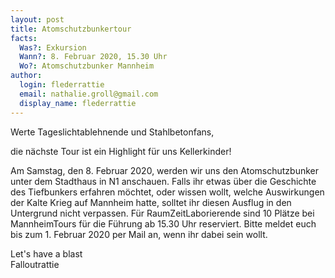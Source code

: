 ```yaml
---
layout: post
title: Atomschutzbunkertour
facts:
  Was?: Exkursion
  Wann?: 8. Februar 2020, 15.30 Uhr
  Wo?: Atomschutzbunker Mannheim
author:
  login: flederrattie
  email: nathalie.groll@gmail.com
  display_name: flederrattie
---
```


Werte Tageslichtablehnende und Stahlbetonfans,

die nächste Tour ist ein Highlight für uns Kellerkinder!

Am Samstag, den 8. Februar 2020, werden wir uns den Atomschutzbunker unter dem Stadthaus in N1 anschauen. Falls ihr etwas über die Geschichte des Tiefbunkers erfahren möchtet, oder wissen wollt, welche Auswirkungen der Kalte Krieg auf Mannheim hatte, solltet ihr diesen Ausflug in den Untergrund nicht verpassen.
Für RaumZeitLaborierende sind 10 Plätze bei MannheimTours für die Führung ab 15.30 Uhr reserviert. Bitte meldet euch bis zum 1. Februar 2020 per Mail an, wenn ihr dabei sein wollt.

Let's have a blast<br />
Falloutrattie
